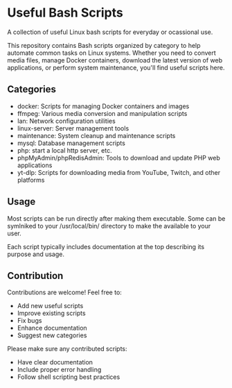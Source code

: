 # Useful Bash Scripts

A collection of useful Linux bash scripts for everyday or ocassional use.

This repository contains Bash scripts organized by category to help automate common tasks on Linux systems. Whether you need to convert media files, manage Docker containers, download the latest version of web applications, or perform system maintenance, you'll find useful scripts here.

## Categories

- docker: Scripts for managing Docker containers and images
- ffmpeg: Various media conversion and manipulation scripts
- lan: Network configuration utilities
- linux-server: Server management tools
- maintenance: System cleanup and maintenance scripts
- mysql: Database management scripts
- php: start a local http server, etc.
- phpMyAdmin/phpRedisAdmin: Tools to download and update PHP web applications
- yt-dlp: Scripts for downloading media from YouTube, Twitch, and other platforms

## Usage

Most scripts can be run directly after making them executable. Some can be symlniked to your /usr/local/bin/ directory to make the available to your user.

Each script typically includes documentation at the top describing its purpose and usage.

## Contribution

Contributions are welcome! Feel free to:

- Add new useful scripts
- Improve existing scripts
- Fix bugs
- Enhance documentation
- Suggest new categories

Please make sure any contributed scripts:

- Have clear documentation
- Include proper error handling
- Follow shell scripting best practices
